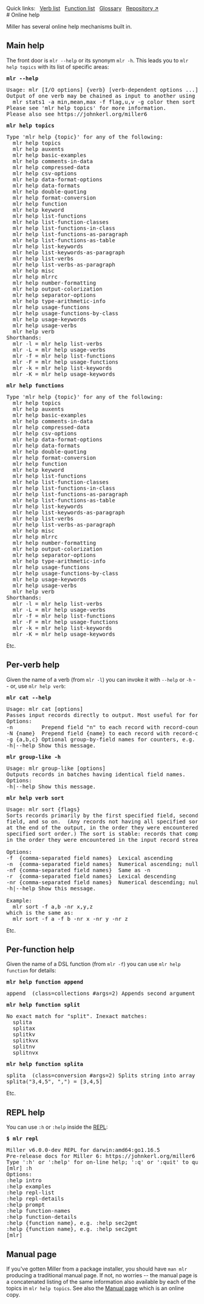 <!---  PLEASE DO NOT EDIT DIRECTLY. EDIT THE .md.in FILE PLEASE. --->
<div>
<span class="quicklinks">
Quick links:
&nbsp;
<a class="quicklink" href="../reference-verbs/index.html">Verb list</a>
&nbsp;
<a class="quicklink" href="../reference-dsl-builtin-functions/index.html">Function list</a>
&nbsp;
<a class="quicklink" href="../glossary/index.html">Glossary</a>
&nbsp;
<a class="quicklink" href="https://github.com/johnkerl/miller" target="_blank">Repository ↗</a>
</span>
</div>
# Online help

Miller has several online help mechanisms built in.

## Main help

The front door is `mlr --help` or its synonym `mlr -h`. This leads you to `mlr help topics` with its list of specific areas:

<pre class="pre-highlight-in-pair">
<b>mlr --help</b>
</pre>
<pre class="pre-non-highlight-in-pair">
Usage: mlr [I/O options] {verb} [verb-dependent options ...] {zero or more file names}
Output of one verb may be chained as input to another using "then", e.g.
  mlr stats1 -a min,mean,max -f flag,u,v -g color then sort -f color
Please see 'mlr help topics' for more information.
Please also see https://johnkerl.org/miller6
</pre>

<pre class="pre-highlight-in-pair">
<b>mlr help topics</b>
</pre>
<pre class="pre-non-highlight-in-pair">
Type 'mlr help {topic}' for any of the following:
  mlr help topics
  mlr help auxents
  mlr help basic-examples
  mlr help comments-in-data
  mlr help compressed-data
  mlr help csv-options
  mlr help data-format-options
  mlr help data-formats
  mlr help double-quoting
  mlr help format-conversion
  mlr help function
  mlr help keyword
  mlr help list-functions
  mlr help list-function-classes
  mlr help list-functions-in-class
  mlr help list-functions-as-paragraph
  mlr help list-functions-as-table
  mlr help list-keywords
  mlr help list-keywords-as-paragraph
  mlr help list-verbs
  mlr help list-verbs-as-paragraph
  mlr help misc
  mlr help mlrrc
  mlr help number-formatting
  mlr help output-colorization
  mlr help separator-options
  mlr help type-arithmetic-info
  mlr help usage-functions
  mlr help usage-functions-by-class
  mlr help usage-keywords
  mlr help usage-verbs
  mlr help verb
Shorthands:
  mlr -l = mlr help list-verbs
  mlr -L = mlr help usage-verbs
  mlr -f = mlr help list-functions
  mlr -F = mlr help usage-functions
  mlr -k = mlr help list-keywords
  mlr -K = mlr help usage-keywords
</pre>

<pre class="pre-highlight-in-pair">
<b>mlr help functions</b>
</pre>
<pre class="pre-non-highlight-in-pair">
Type 'mlr help {topic}' for any of the following:
  mlr help topics
  mlr help auxents
  mlr help basic-examples
  mlr help comments-in-data
  mlr help compressed-data
  mlr help csv-options
  mlr help data-format-options
  mlr help data-formats
  mlr help double-quoting
  mlr help format-conversion
  mlr help function
  mlr help keyword
  mlr help list-functions
  mlr help list-function-classes
  mlr help list-functions-in-class
  mlr help list-functions-as-paragraph
  mlr help list-functions-as-table
  mlr help list-keywords
  mlr help list-keywords-as-paragraph
  mlr help list-verbs
  mlr help list-verbs-as-paragraph
  mlr help misc
  mlr help mlrrc
  mlr help number-formatting
  mlr help output-colorization
  mlr help separator-options
  mlr help type-arithmetic-info
  mlr help usage-functions
  mlr help usage-functions-by-class
  mlr help usage-keywords
  mlr help usage-verbs
  mlr help verb
Shorthands:
  mlr -l = mlr help list-verbs
  mlr -L = mlr help usage-verbs
  mlr -f = mlr help list-functions
  mlr -F = mlr help usage-functions
  mlr -k = mlr help list-keywords
  mlr -K = mlr help usage-keywords
</pre>

Etc.

## Per-verb help

Given the name of a verb (from `mlr -l`) you can invoke it with `--help` or `-h` -- or, use `mlr help verb`:

<pre class="pre-highlight-in-pair">
<b>mlr cat --help</b>
</pre>
<pre class="pre-non-highlight-in-pair">
Usage: mlr cat [options]
Passes input records directly to output. Most useful for format conversion.
Options:
-n         Prepend field "n" to each record with record-counter starting at 1.
-N {name}  Prepend field {name} to each record with record-counter starting at 1.
-g {a,b,c} Optional group-by-field names for counters, e.g. a,b,c
-h|--help Show this message.
</pre>

<pre class="pre-highlight-in-pair">
<b>mlr group-like -h</b>
</pre>
<pre class="pre-non-highlight-in-pair">
Usage: mlr group-like [options]
Outputs records in batches having identical field names.
Options:
-h|--help Show this message.
</pre>

<pre class="pre-highlight-in-pair">
<b>mlr help verb sort</b>
</pre>
<pre class="pre-non-highlight-in-pair">
Usage: mlr sort {flags}
Sorts records primarily by the first specified field, secondarily by the second
field, and so on.  (Any records not having all specified sort keys will appear
at the end of the output, in the order they were encountered, regardless of the
specified sort order.) The sort is stable: records that compare equal will sort
in the order they were encountered in the input record stream.

Options:
-f  {comma-separated field names}  Lexical ascending
-n  {comma-separated field names}  Numerical ascending; nulls sort last
-nf {comma-separated field names}  Same as -n
-r  {comma-separated field names}  Lexical descending
-nr {comma-separated field names}  Numerical descending; nulls sort first
-h|--help Show this message.

Example:
  mlr sort -f a,b -nr x,y,z
which is the same as:
  mlr sort -f a -f b -nr x -nr y -nr z
</pre>

Etc.

## Per-function help

Given the name of a DSL function (from `mlr -f`) you can use `mlr help function` for details:

<pre class="pre-highlight-in-pair">
<b>mlr help function append</b>
</pre>
<pre class="pre-non-highlight-in-pair">
append  (class=collections #args=2) Appends second argument to end of first argument, which must be an array.
</pre>

<pre class="pre-highlight-in-pair">
<b>mlr help function split</b>
</pre>
<pre class="pre-non-highlight-in-pair">
No exact match for "split". Inexact matches:
  splita
  splitax
  splitkv
  splitkvx
  splitnv
  splitnvx
</pre>

<pre class="pre-highlight-in-pair">
<b>mlr help function splita</b>
</pre>
<pre class="pre-non-highlight-in-pair">
splita  (class=conversion #args=2) Splits string into array with type inference. Example:
splita("3,4,5", ",") = [3,4,5]
</pre>

Etc.

## REPL help

You can use `:h` or `:help` inside the [REPL](repl.md):

<!--- TODO: repl-executor genmd function -->
<pre class="pre-highlight-in-pair">
<b>$ mlr repl</b>
</pre>
<pre class="pre-non-highlight-in-pair">
Miller v6.0.0-dev REPL for darwin:amd64:go1.16.5
Pre-release docs for Miller 6: https://johnkerl.org/miller6
Type ':h' or ':help' for on-line help; ':q' or ':quit' to quit.
[mlr] :h
Options:
:help intro
:help examples
:help repl-list
:help repl-details
:help prompt
:help function-names
:help function-details
:help {function name}, e.g. :help sec2gmt
:help {function name}, e.g. :help sec2gmt
[mlr]
</pre>

## Manual page

If you've gotten Miller from a package installer, you should have `man mlr` producing a traditional manual page.
If not, no worries -- the manual page is a concatenated listing of the same information also available by each of the topics in `mlr help topics`. See also the [Manual page](manpage.md) which is an online copy.
